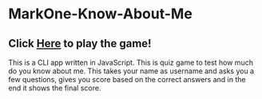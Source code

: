 # MarkOne-Know-About-Me
## Click [Here](https://replit.com/@virgat/KnowAboutMe?embed=true#index.js) to play the game!
This is a CLI app written in JavaScript. This is quiz game to test how much do you know about me.
This takes your name as username and asks you a few questions, gives you score based on the correct answers and in the end it shows the final score.
